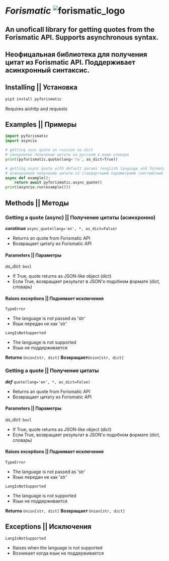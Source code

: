 # *Forismatic* ![forismatic_logo](http://forismatic.com/favicon.ico)

## An unoficall library for getting quotes from the Forismatic API. Supports asynchronous syntax.

## Неофицальная библиотека для получения цитат из Forismatic API. Поддерживает асинхронный синтаксис\.

## Installing || Установка

```bash
pip3 install pyforismatic
```

Requires aiohttp and requests

## Examples || Примеры

```py
import pyforismatic
import asyncio

# getting sync quote on russian as dict
# синхронное получение цитаты на русском в виде словаря
print(pyforismatic.quote(lang='ru', as_dict=True)) 

# getting async quote with default params (english language and formated quote)
# асинхронное получение цитаты со стандартными параметрами (английский язык и отформатированная цитата)
async def example():
    return await pyforismatic.async_quote()
print(asyncio.run(example()))
```

## Methods || Методы

### Getting a quote (async) || Получение цитаты (асинхронно)

***corotinue*** `async_quote(lang='en', *, as_dict=False)`

* Returns an quote from Forismatic API
* Возвращает цитату из Forismatic API

#### Parameters || Параметры

*as_dict*: `bool`

* If True, quote returns as JSON-like object (dict)
* Если True, возвращает результат в JSON'о подобном формате (dict, словарь)

#### Raises exceptions || Поднимает исключения

`TypeError`

* The language is not passed as 'str'
* Язык передан не как 'str'

`LangIsNotSupported`

* The language is not supported
* Язык не поддерживается

**Returns** `Union[str, dict]`
**Возвращает**`Union[str, dict]`

### Getting a quote || Получение цитаты

***def*** `quote(lang='en', *, as_dict=False)`

* Returns an quote from Forismatic API
* Возвращает цитату из Forismatic API

#### Parameters || Параметры

*as_dict*: `bool`

* If True, quote returns as JSON-like object (dict)
* Если True, возвращает результат в JSON'о подобном формате (dict, словарь)

#### Raises exceptions || Поднимает исключения

`TypeError`

* The language is not passed as 'str'
* Язык передан не как 'str'

`LangIsNotSupported`

* The language is not supported
* Язык не поддерживается

**Returns** `Union[str, dict]`
**Возвращает** `Union[str, dict]`

## Exceptions || Исключения

`LangIsNotSupported`

* Raises when the language is not supported
* Возникает когда язык не поддерживается